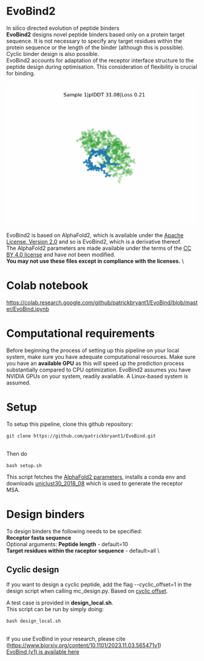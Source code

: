 # EvoBind2
In silico directed evolution of peptide binders
\
**EvoBind2** designs novel peptide binders based only on a protein target sequence. It is not necessary to specify any target residues within the protein sequence or the length of the binder (although this is possible). Cyclic binder design is also possible.
\
EvoBind2 accounts for adaptation of the receptor interface structure to the peptide design during optimisation. This consideration of flexibility is crucial for binding.

<img src="./cyclic.gif"/>

EvoBind2 is based on AlphaFold2, which is available under the [Apache License, Version 2.0](http://www.apache.org/licenses/LICENSE-2.0) and so is EvoBind2, which is a derivative thereof.  \
The AlphaFold2 parameters are made available under the terms of the [CC BY 4.0 license](https://creativecommons.org/licenses/by/4.0/legalcode) and have not been modified.
\
**You may not use these files except in compliance with the licenses.**
\

# Colab notebook
https://colab.research.google.com/github/patrickbryant1/EvoBind/blob/master/EvoBind.ipynb

# Computational requirements
Before beginning the process of setting up this pipeline on your local system, make sure you have adequate computational resources. Make sure you have an **available GPU** as this will speed up the prediction process substantially compared to CPU optimization. EvoBind2 assumes you have NVIDIA GPUs on your system, readily available. A Linux-based system is assumed.

# Setup
To setup this pipeline, clone this github repository:
```
git clone https://github.com/patrickbryant1/EvoBind.git
```
\
Then do
```
bash setup.sh
```
This script fetches the [AlphaFold2 parameters](https://storage.googleapis.com/alphafold/alphafold_params_2021-07-14.tar), installs a conda env and downloads [uniclust30_2018_08](http://wwwuser.gwdg.de/~compbiol/uniclust/2018_08/uniclust30_2018_08_hhsuite.tar.gz) which is used to generate the receptor MSA.

# Design binders
To design binders the following needs to be specified: \
**Receptor fasta sequence** \
Optional arguments:
**Peptide length** - default=10 \
**Target residues within the raceptor sequence** - default=all \

## Cyclic design
If you want to design a cyclic peptide, add the flag --cyclic_offset=1 in the design script when calling mc_design.py. Based on [cyclic offset](https://www.ncbi.nlm.nih.gov/pmc/articles/PMC9980166/).

A test case is provided in **design_local.sh**. \
This script can be run by simply doing:
```
bash design_local.sh
```

\
If you use EvoBind in your research, please cite (https://www.biorxiv.org/content/10.1101/2023.11.03.565471v1)
\
[EvoBind (v1) is available here](https://github.com/patrickbryant1/EvoBind/releases/tag/v1)
